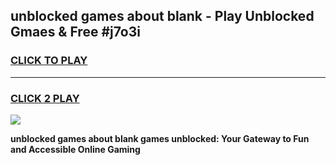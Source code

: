 
## unblocked games about blank - Play Unblocked Gmaes & Free #j7o3i
<h3>
<a href="https://news.freeplayer.one?title=unblocked_games_about_blank&ref=03M">CLICK TO PLAY</a></h3>
<hr>

<h3>
<a href="https://news.freeplayer.one?title=unblocked_games_about_blank&ref=03M">CLICK 2 PLAY</a>
  
</h3>

<a href="https://news.freeplayer.one?title=unblocked_games_about_blank&ref=03M"><img src="https://clearcache.store/games.png"></a>


**unblocked games about blank games unblocked: Your Gateway to Fun and Accessible Online Gaming**
